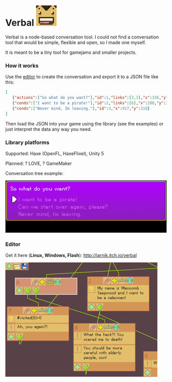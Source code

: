 # Verbal ![](images/verbal_64.png)
Verbal is a node-based conversation tool. I could not find a conversation tool that would be simple, flexible and open, so I made one myself. 

It is meant to be a tiny tool for gamejams and smaller projects.

### How it works ###

Use the [editor](http://jarnik.itch.io/verbal) to create the conversation and export it to a JSON file like this:
```json
[
   {"actions":["So what do you want?"],"id":1,"links":[2,3],"x":336,"y":6},
   {"conds":["I want to be a pirate!"],"id":2,"links":[6],"x":280,"y":284},
   {"conds":["Never mind, Im leaving."],"id":3,"x":917,"y":318}
]
```
Then load the JSON into your game using the library (see the examples) or just interpret the data any way you need.

### Library platforms ###

Supported: Haxe (OpenFL, HaxeFlixel), Unity 5

Planned: ? LOVE, ? GameMaker

Conversation tree example:

![Tree Conversation Example](images/screenshot_treeExample.png)

### Editor ###

Get it here (**Linux, Windows, Flash**): http://jarnik.itch.io/verbal

![Verbal editor](images/screenshot_verbalEdit.png)
